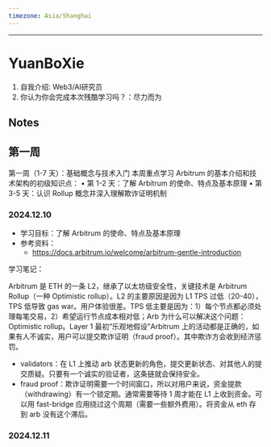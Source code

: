 ```yaml
---
timezone: Asia/Shanghai
---
```


---

# YuanBoXie

1. 自我介绍: Web3/AI研究员
2. 你认为你会完成本次残酷学习吗？：尽力而为

## Notes

<!-- Content_START -->

## 第一周
第一周（1-7 天）：基础概念与技术入门
本周重点学习 Arbitrum 的基本介绍和技术架构的初级知识点：
• 第 1-2 天：了解 Arbitrum 的使命、特点及基本原理
• 第 3-5 天：认识 Rollup 概念并深入理解欺诈证明机制

### 2024.12.10
- 学习目标：了解 Arbitrum 的使命、特点及基本原理
- 参考资料：
    - https://docs.arbitrum.io/welcome/arbitrum-gentle-introduction

学习笔记：

Arbitrum 是 ETH 的一条 L2，继承了以太坊级安全性，关键技术是 Arbitrum Rollup（一种 Optimistic rollup）。L2 的主要原因是因为 L1 TPS 过低（20-40），TPS 低导致 gas war。用户体验很差。TPS 低主要是因为：1）每个节点都必须处理每笔交易，2）希望运行节点成本相对低；Arb 为什么可以解决这个问题：Optimistic rollup。Layer 1 最初“乐观地假设”Arbitrum 上的活动都是正确的，如果有人不诚实，用户可以提交欺诈证明（fraud proof）。其中欺诈方会收到经济惩罚。

- validators：在 L1 上推动 arb 状态更新的角色，提交更新状态、对其他人的提交质疑。只要有一个诚实的验证者，这条链就会保持安全。
- fraud proof：欺诈证明需要一个时间窗口，所以对用户来说，资金提款（withdrawing）有一个锁定期。通常需要等待 1 周才能在 L1 上收到资金。可以用 fast-bridge 应用绕过这个周期（需要一些额外费用）。将资金从 eth 存到 arb 没有这个滞后。



### 2024.12.11


<!-- Content_END -->
